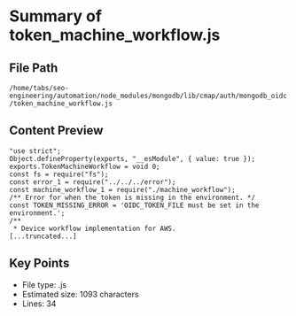# Summary of token_machine_workflow.js
  
## File Path
`/home/tabs/seo-engineering/automation/node_modules/mongodb/lib/cmap/auth/mongodb_oidc/token_machine_workflow.js`

## Content Preview
```
"use strict";
Object.defineProperty(exports, "__esModule", { value: true });
exports.TokenMachineWorkflow = void 0;
const fs = require("fs");
const error_1 = require("../../../error");
const machine_workflow_1 = require("./machine_workflow");
/** Error for when the token is missing in the environment. */
const TOKEN_MISSING_ERROR = 'OIDC_TOKEN_FILE must be set in the environment.';
/**
 * Device workflow implementation for AWS.
[...truncated...]
```

## Key Points
- File type: .js
- Estimated size: 1093 characters
- Lines: 34
